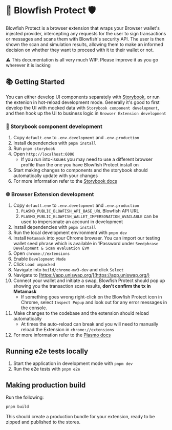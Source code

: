 # 🐡 Blowfish Protect 🛡

Blowfish Protect is a browser extension that wraps your Browser wallet's injected provider, intercepting any requests for the user to sign transactions or messages and scans them with Blowfish's security API. The user is then shown the scan and simulation results, allowing them to make an informed decision on whether they want to proceed with it to their wallet or not.

⚠ This documentation is all very much WIP. Please improve it as you go wherever it is lacking

## 📚 Getting Started

You can either develop UI components separately with [Storybook](https://storybook.js.org), or run the extenion in hot-reload development mode. Generally it's good to first develop the UI with mocked data with `Storybook component development`, and then hook up the UI to business logic in `Browser Extension development`

### 📖 Storybook component development

1. Copy `default.env` to `.env.development` and `.env.production`
1. Install dependencies with `pnpm install`
1. Run `pnpm storybook`
1. Open `http://localhost:6006`
   - If you run into-issues you may need to use a different browser profile than the one you have Blowfish Protect install on
1. Start making changes to components and the storybook should automatically update with your changes
1. For more information refer to the [Storybook docs](https://storybook.js.org/docs/react/get-started/introduction)

### 🌐 Browser Extension development

1. Copy `default.env` to `.env.development` and `.env.production`
   1. `PLASMO_PUBLIC_BLOWFISH_API_BASE_URL` Blowfish API URL
   2. `PLASMO_PUBLIC_BLOWFISH_WALLET_IMPERSONATION_AVAILABLE` can be used to impersonate an account in development
1. Install dependencies with `pnpm install`
1. Run the local development environment with `pnpm dev`
1. Install `Metamask` into your Chrome browser. You can import our testing wallet seed phrase which is available in 1Password under `Seedphrase Development & Scam evaluation EVM`
1. Open `chrome://extensions`
1. Enable `Development Mode`
1. Click `Load unpacked`
1. Navigate into `build/chrome-mv3-dev` and click `Select`
1. Navigate to [https://app.uniswap.org/](https://app.uniswap.org/)
1. Connect your wallet and initiate a swap, Blowfish Protect should pop up showing you the transaction scan results, **don't confirm the tx in Metamask**
   - If something goes wrong right-click on the Blowfish Protect icon in Chrome, select `Inspect Popup` and look out for any error messages in the console.
1. Make changes to the codebase and the extension should reload automatically
   - At times the auto-reload can break and you will need to manually reload the Extension in `chrome://extensions`
1. For more information refer to the [Plasmo docs](https://docs.plasmo.com/)

## Running e2e tests locally
1. Start the application in development mode with `pnpm dev`
2. Run the e2e tests with `pnpm e2e`

## Making production build

Run the following:

```bash
pnpm build
```

This should create a production bundle for your extension, ready to be zipped and published to the stores.
